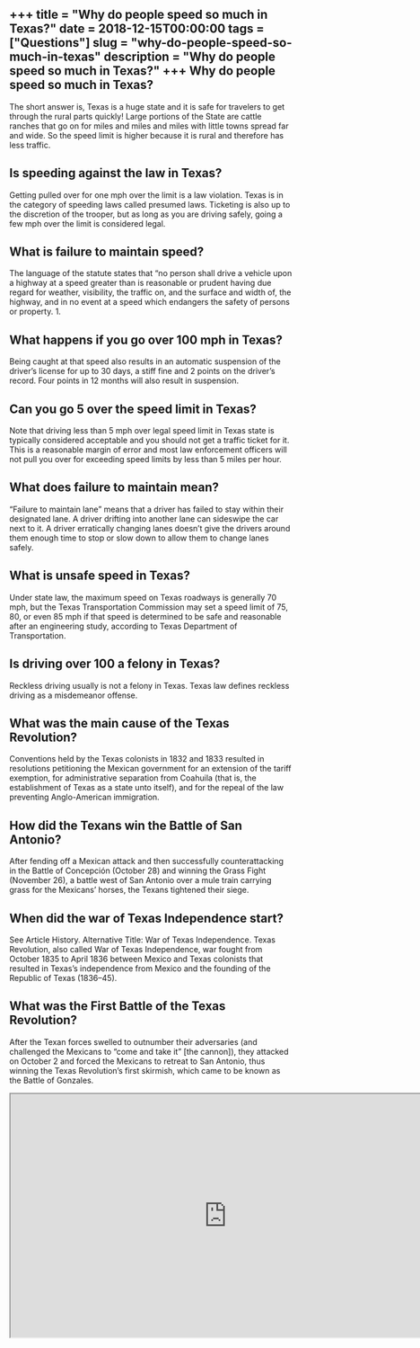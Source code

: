 +++
title = "Why do people speed so much in Texas?"
date = 2018-12-15T00:00:00
tags = ["Questions"]
slug = "why-do-people-speed-so-much-in-texas"
description = "Why do people speed so much in Texas?"
+++
Why do people speed so much in Texas?
-------------------------------------

The short answer is, Texas is a huge state and it is safe for travelers to get through the rural parts quickly! Large portions of the State are cattle ranches that go on for miles and miles and miles with little towns spread far and wide. So the speed limit is higher because it is rural and therefore has less traffic.

Is speeding against the law in Texas?
-------------------------------------

Getting pulled over for one mph over the limit is a law violation. Texas is in the category of speeding laws called presumed laws. Ticketing is also up to the discretion of the trooper, but as long as you are driving safely, going a few mph over the limit is considered legal.

What is failure to maintain speed?
----------------------------------

The language of the statute states that “no person shall drive a vehicle upon a highway at a speed greater than is reasonable or prudent having due regard for weather, visibility, the traffic on, and the surface and width of, the highway, and in no event at a speed which endangers the safety of persons or property. 1.

What happens if you go over 100 mph in Texas?
---------------------------------------------

Being caught at that speed also results in an automatic suspension of the driver’s license for up to 30 days, a stiff fine and 2 points on the driver’s record. Four points in 12 months will also result in suspension.

Can you go 5 over the speed limit in Texas?
-------------------------------------------

Note that driving less than 5 mph over legal speed limit in Texas state is typically considered acceptable and you should not get a traffic ticket for it. This is a reasonable margin of error and most law enforcement officers will not pull you over for exceeding speed limits by less than 5 miles per hour.

What does failure to maintain mean?
-----------------------------------

“Failure to maintain lane” means that a driver has failed to stay within their designated lane. A driver drifting into another lane can sideswipe the car next to it. A driver erratically changing lanes doesn’t give the drivers around them enough time to stop or slow down to allow them to change lanes safely.

What is unsafe speed in Texas?
------------------------------

Under state law, the maximum speed on Texas roadways is generally 70 mph, but the Texas Transportation Commission may set a speed limit of 75, 80, or even 85 mph if that speed is determined to be safe and reasonable after an engineering study, according to Texas Department of Transportation.

Is driving over 100 a felony in Texas?
--------------------------------------

Reckless driving usually is not a felony in Texas. Texas law defines reckless driving as a misdemeanor offense.

What was the main cause of the Texas Revolution?
------------------------------------------------

Conventions held by the Texas colonists in 1832 and 1833 resulted in resolutions petitioning the Mexican government for an extension of the tariff exemption, for administrative separation from Coahuila (that is, the establishment of Texas as a state unto itself), and for the repeal of the law preventing Anglo-American immigration.

How did the Texans win the Battle of San Antonio?
-------------------------------------------------

After fending off a Mexican attack and then successfully counterattacking in the Battle of Concepción (October 28) and winning the Grass Fight (November 26), a battle west of San Antonio over a mule train carrying grass for the Mexicans’ horses, the Texans tightened their siege.

When did the war of Texas Independence start?
---------------------------------------------

See Article History. Alternative Title: War of Texas Independence. Texas Revolution, also called War of Texas Independence, war fought from October 1835 to April 1836 between Mexico and Texas colonists that resulted in Texas’s independence from Mexico and the founding of the Republic of Texas (1836–45).

What was the First Battle of the Texas Revolution?
--------------------------------------------------

After the Texan forces swelled to outnumber their adversaries (and challenged the Mexicans to “come and take it” \[the cannon\]), they attacked on October 2 and forced the Mexicans to retreat to San Antonio, thus winning the Texas Revolution’s first skirmish, which came to be known as the Battle of Gonzales.

<iframe allow="accelerometer; autoplay; clipboard-write; encrypted-media; gyroscope; picture-in-picture" allowfullscreen="" class="__youtube_prefs__  epyt-is-override  no-lazyload" data-no-lazy="1" data-origheight="433" data-origwidth="770" data-skipgform_ajax_framebjll="" height="433" id="_ytid_77743" loading="lazy" src="https://www.youtube.com/embed/oE9C0oDYzns?enablejsapi=1&autoplay=0&cc_load_policy=0&cc_lang_pref=&iv_load_policy=1&loop=0&modestbranding=0&rel=1&fs=1&playsinline=0&autohide=2&theme=dark&color=red&controls=1&" title="YouTube player" width="770"></iframe>